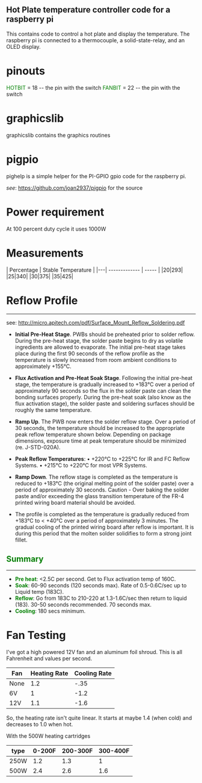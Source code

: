 ## Hot Plate temperature controller code for a raspberry pi

This contains code to control a hot plate and display the temperature. The raspberry pi is connected to a thermocouple, a solid-state-relay, and an OLED display.

# pinouts
<span style="color:green">HOTBIT</span> = 18 -- the pin with the switch
<span style="color:green">FANBIT</span> = 22 -- the pin with the switch

# graphicslib

graphicslib contains the graphics routines

# pigpio

pighelp is a simple helper for the PI-GPIO gpio code for the raspberry pi.

<i>see</i>: https://github.com/joan2937/pigpio for the source

# Power requirement

At 100 percent duty cycle it uses 1000W

# Measurements

| Percentage | Stable Temperature |
|---| ------------- | ----- |
|20|293|
|25|340|
|30|375|
|35|425|

# Reflow Profile
---
see: http://micro.apitech.com/pdf/Surface_Mount_Reflow_Soldering.pdf

* <b>Initial Pre-Heat Stage</b>. PWBs should be preheated prior to solder reflow. During the pre-heat stage, the solder paste begins to dry as volatile ingredients are allowed to evaporate. The initial pre-heat stage takes place during the first 90 seconds of the reflow profile as the temperature is slowly increased from room ambient conditions to approximately +155°C. 
 
* <b>Flux Activation and Pre-Heat Soak Stage</b>. Following the initial pre-heat stage, the temperature is gradually increased to +183°C over a period of approximately 90 seconds so the flux in the solder paste can clean the bonding surfaces properly. During the pre-heat soak (also know as the flux activation stage), the solder paste and soldering surfaces should be roughly the same temperature. 

* <b>Ramp Up</b>.   The PWB now enters the solder reflow stage. Over a period of 30 seconds, the temperature should be increased to the appropriate peak reflow temperature shown below. Depending on package dimensions, exposure time at peak temperature should be minimized (re. J-STD-020A). 
 
* <b>Peak Reflow Temperatures</b>: • +220°C to +225°C for IR and FC Reflow Systems. • +215°C to +220°C for most VPR Systems. 
 
* <b>Ramp Down</b>.   The reflow stage is completed as the temperature is reduced to +183°C (the original melting point of the solder paste) over a period of approximately 30 seconds. Caution - Over baking the solder paste and/or exceeding the glass transition temperature of the FR-4 printed wiring board material should be avoided.  
 
 * The profile is completed as the temperature is gradually reduced from +183°C to < +40°C over a period of approximately 3 minutes. The gradual cooling of the printed wiring board after reflow is important. It is during this period that the molten solder solidifies to form a strong joint fillet.      

## <span style="color:green">Summary</span>
---
* <b><span style="color:green">Pre heat</span></b>: <2.5C per second. Get to Flux activation temp of 160C.
* <b><span style="color:green">Soak</span></b>: 60-90 seconds (120 seconds max). Rate of 0.5-0.6C/sec up to Liquid temp (183C).  
* <b><span style="color:green">Reflow</span></b>: Go from 183C to 210-220 at 1.3-1.6C/sec then return to liquid (183). 30-50 seconds recommended. 70 seconds max.
* <b><span style="color:green">Cooling</span></b>: 180 secs minimum.

# Fan Testing
I've got a high powered 12V fan and an aluminum foil shroud. This is all Fahrenheit and values per second.

|Fan| Heating Rate | Cooling Rate |
|-|-|-|
|None|1.2|-.35|
|6V|1|-1.2|
|12V|1.1|-1.6|

So, the heating rate isn't quite linear. It starts at maybe 1.4 (when cold) and decreases to 1.0 when hot.

With the 500W heating cartridges

|type|0-200F|200-300F|300-400F|
|-|-|-|-|
|250W|1.2|1.3|1|
|500W|2.4|2.6|1.6|





